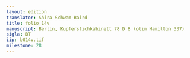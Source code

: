 ```yaml
---
layout: edition
translator: Shira Schwam-Baird
title: folio 14v
manuscript: Berlin, Kupferstichkabinett 78 D 8 (olim Hamilton 337)
sigla: BT
iip: b014v.tif
milestone: 28
---
```



